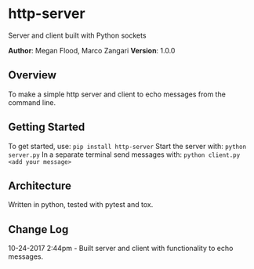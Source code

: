 # http-server
Server and client built with Python sockets

**Author**: Megan Flood, Marco Zangari
**Version**: 1.0.0

## Overview
To make a simple http server and client to echo messages from the command line.

## Getting Started
To get started, use:
```pip install http-server```
Start the server with:
```python server.py```
In a separate terminal send messages with:
```python client.py <add your message>```

## Architecture
Written in python, tested with pytest and tox.

## Change Log
10-24-2017 2:44pm - Built server and client with functionality to echo messages.